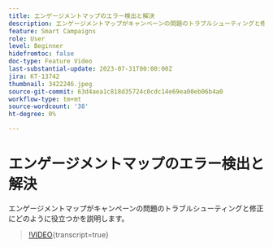 ```yaml
---
title: エンゲージメントマップのエラー検出と解決
description: エンゲージメントマップがキャンペーンの問題のトラブルシューティングと修正にどのように役立つかを説明します。
feature: Smart Campaigns
role: User
level: Beginner
hidefromtoc: false
doc-type: Feature Video
last-substantial-update: 2023-07-31T00:00:00Z
jira: KT-13742
thumbnail: 3422246.jpeg
source-git-commit: 63d4aea1c818d35724c0cdc14e69ea00eb06b4a0
workflow-type: tm+mt
source-wordcount: '38'
ht-degree: 0%

---
```



# エンゲージメントマップのエラー検出と解決

エンゲージメントマップがキャンペーンの問題のトラブルシューティングと修正にどのように役立つかを説明します。

>[!VIDEO](https://video.tv.adobe.com/v/3422246/?learn=on){transcript=true}
